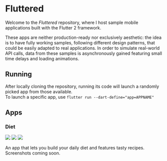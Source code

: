 # Fluttered

Welcome to the _Fluttered_ repository, where I host sample mobile applications built with the Flutter 2 framework.

These apps are neither production-ready nor exclusively aesthetic: the idea is to have fully working samples, following different design patterns, that could be easily adapted to real applications.
In order to simulate real-world API calls, data from these samples is asynchronously gained featuring small time delays and loading animations.

## Running
After locally cloning the repository, running its code will launch a randomly picked app from those available.  
To launch a specific app, use `flutter run --dart-define="app=APPNAME"`

## Apps
### Diet
![](https://img.shields.io/badge/name-diet-lightgrey) ![](https://img.shields.io/badge/status-in%20progress-yellow) ![](https://img.shields.io/badge/pattern-mvvm-blue)

An app that lets you build your daily diet and features tasty recipes.  
Screenshots coming soon.